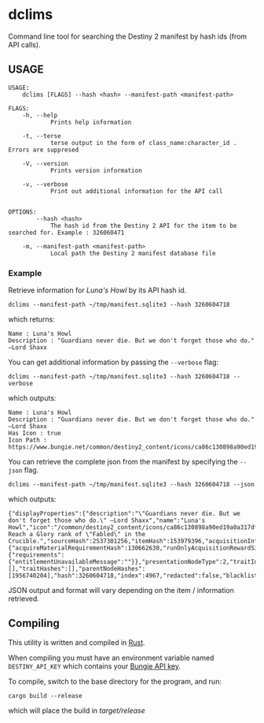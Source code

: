 # dclims

Command line tool for searching the Destiny 2 manifest by hash ids (from API calls).


## USAGE
```
USAGE:
    dclims [FLAGS] --hash <hash> --manifest-path <manifest-path>

FLAGS:
    -h, --help       
            Prints help information

    -t, --terse      
            terse output in the form of class_name:character_id . Errors are suppresed

    -V, --version    
            Prints version information

    -v, --verbose    
            Print out additional information for the API call


OPTIONS:
        --hash <hash>                      
            The hash id from the Destiny 2 API for the item to be searched for. Example : 326060471

    -m, --manifest-path <manifest-path>    
            Local path the Destiny 2 manifest database file

```

### Example

Retrieve information for *Luna's Howl* by its API hash id.
```
dclims --manifest-path ~/tmp/manifest.sqlite3 --hash 3260604718
```

which returns:

```
Name : Luna's Howl
Description : "Guardians never die. But we don't forget those who do." —Lord Shaxx
```

You can get additional information by passing the `--verbose` flag:

```
dclims --manifest-path ~/tmp/manifest.sqlite3 --hash 3260604718 --verbose
```

which outputs:

```
Name : Luna's Howl
Description : "Guardians never die. But we don't forget those who do." —Lord Shaxx
Has Icon : true
Icon Path : https://www.bungie.net/common/destiny2_content/icons/ca86c130898a90ed19a0a317df8ab389.jpg
```

You can retrieve the complete json from the manifest by specifying the `--json` flag.

```
dclims --manifest-path ~/tmp/manifest.sqlite3 --hash 3260604718 --json
```

which outputs:

```
{"displayProperties":{"description":"\"Guardians never die. But we don't forget those who do.\" —Lord Shaxx","name":"Luna's Howl","icon":"/common/destiny2_content/icons/ca86c130898a90ed19a0a317df8ab389.jpg","hasIcon":true},"scope":0,"sourceString":"Source: Reach a Glory rank of \"Fabled\" in the Crucible.","sourceHash":2537301256,"itemHash":153979396,"acquisitionInfo":{"acquireMaterialRequirementHash":130662630,"runOnlyAcquisitionRewardSite":false},"stateInfo":{"requirements":{"entitlementUnavailableMessage":""}},"presentationNodeType":2,"traitIds":[],"traitHashes":[],"parentNodeHashes":[1956740204],"hash":3260604718,"index":4967,"redacted":false,"blacklisted":false}
```

JSON output and format will vary depending on the item / information retrieved. 

## Compiling

This utility is written and compiled in [Rust](https://www.rust-lang.org/).

When compiling you must have an environment variable named `DESTINY_API_KEY` which contains your [Bungie API key](https://www.bungie.net/en/Application).

To compile, switch to the base directory for the program, and run:

```
cargo build --release
```

which will place the build in *target/release*